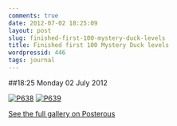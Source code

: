```yaml
---
comments: true
date: 2012-07-02 18:25:09
layout: post
slug: finished-first-100-mystery-duck-levels
title: Finished first 100 Mystery Duck levels
wordpressid: 446
tags: journal
---
```


##18:25 Monday 02 July 2012

[![P638](http://getfile7.posterous.com/getfile/files.posterous.com/thunderrabbit/DpewtchnmoljFIFuCxrHIDitdqvjscuJmsAppHFzGsgDbEcFCgAmlbrrBJgg/p638.jpg.scaled500.jpg)](http://getfile9.posterous.com/getfile/files.posterous.com/thunderrabbit/DpewtchnmoljFIFuCxrHIDitdqvjscuJmsAppHFzGsgDbEcFCgAmlbrrBJgg/p638.jpg.scaled1000.jpg) [![P639](http://getfile2.posterous.com/getfile/files.posterous.com/thunderrabbit/AvJmftuvDBqFIaDhoekprJEtHybuHfmgoGwlqAuCrhDxrfgygamADugGyiJk/p639.jpg.scaled500.jpg)](http://getfile6.posterous.com/getfile/files.posterous.com/thunderrabbit/AvJmftuvDBqFIaDhoekprJEtHybuHfmgoGwlqAuCrhDxrfgygamADugGyiJk/p639.jpg.scaled1000.jpg)

[See the full gallery on Posterous](http://stream.robnugen.com/finished-first-100-mystery-duck-levels)
